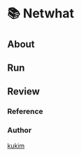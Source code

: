 # 📚 Netwhat

## About


## Run



## Review



### Reference


### Author
[kukim](https://github.com/ku-kim)
